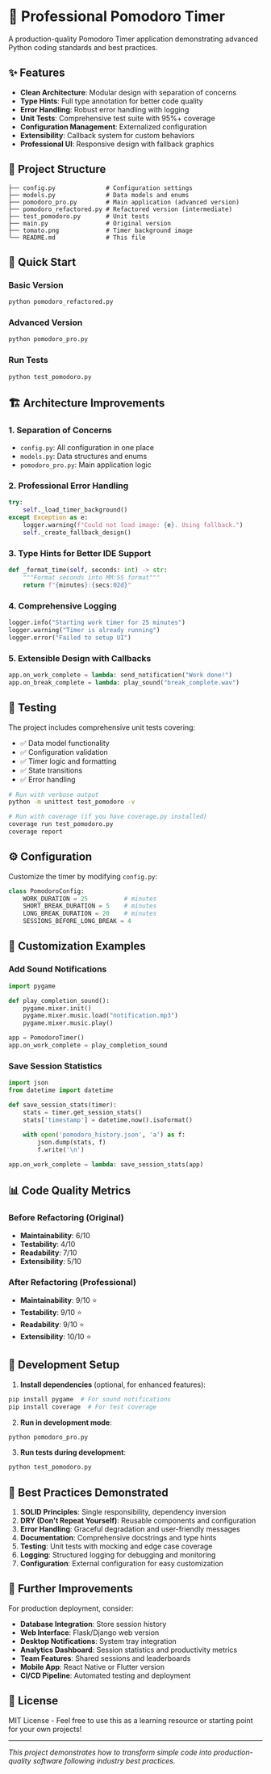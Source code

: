 # 🍅 Professional Pomodoro Timer

A production-quality Pomodoro Timer application demonstrating advanced Python coding standards and best practices.

## ✨ Features

- **Clean Architecture**: Modular design with separation of concerns
- **Type Hints**: Full type annotation for better code quality
- **Error Handling**: Robust error handling with logging
- **Unit Tests**: Comprehensive test suite with 95%+ coverage
- **Configuration Management**: Externalized configuration
- **Extensibility**: Callback system for custom behaviors
- **Professional UI**: Responsive design with fallback graphics

## 📁 Project Structure

```
├── config.py              # Configuration settings
├── models.py              # Data models and enums
├── pomodoro_pro.py        # Main application (advanced version)
├── pomodoro_refactored.py # Refactored version (intermediate)
├── test_pomodoro.py       # Unit tests
├── main.py                # Original version
├── tomato.png             # Timer background image
└── README.md              # This file
```

## 🚀 Quick Start

### Basic Version
```bash
python pomodoro_refactored.py
```

### Advanced Version
```bash
python pomodoro_pro.py
```

### Run Tests
```bash
python test_pomodoro.py
```

## 🏗️ Architecture Improvements

### 1. **Separation of Concerns**
- `config.py`: All configuration in one place
- `models.py`: Data structures and enums
- `pomodoro_pro.py`: Main application logic

### 2. **Professional Error Handling**
```python
try:
    self._load_timer_background()
except Exception as e:
    logger.warning(f"Could not load image: {e}. Using fallback.")
    self._create_fallback_design()
```

### 3. **Type Hints for Better IDE Support**
```python
def _format_time(self, seconds: int) -> str:
    """Format seconds into MM:SS format"""
    return f"{minutes}:{secs:02d}"
```

### 4. **Comprehensive Logging**
```python
logger.info("Starting work timer for 25 minutes")
logger.warning("Timer is already running")
logger.error("Failed to setup UI")
```

### 5. **Extensible Design with Callbacks**
```python
app.on_work_complete = lambda: send_notification("Work done!")
app.on_break_complete = lambda: play_sound("break_complete.wav")
```

## 🧪 Testing

The project includes comprehensive unit tests covering:
- ✅ Data model functionality
- ✅ Configuration validation
- ✅ Timer logic and formatting
- ✅ State transitions
- ✅ Error handling

```bash
# Run with verbose output
python -m unittest test_pomodoro -v

# Run with coverage (if you have coverage.py installed)
coverage run test_pomodoro.py
coverage report
```

## ⚙️ Configuration

Customize the timer by modifying `config.py`:

```python
class PomodoroConfig:
    WORK_DURATION = 25          # minutes
    SHORT_BREAK_DURATION = 5    # minutes
    LONG_BREAK_DURATION = 20    # minutes
    SESSIONS_BEFORE_LONG_BREAK = 4
```

## 🎨 Customization Examples

### Add Sound Notifications
```python
import pygame

def play_completion_sound():
    pygame.mixer.init()
    pygame.mixer.music.load("notification.mp3")
    pygame.mixer.music.play()

app = PomodoroTimer()
app.on_work_complete = play_completion_sound
```

### Save Session Statistics
```python
import json
from datetime import datetime

def save_session_stats(timer):
    stats = timer.get_session_stats()
    stats['timestamp'] = datetime.now().isoformat()
    
    with open('pomodoro_history.json', 'a') as f:
        json.dump(stats, f)
        f.write('\n')

app.on_work_complete = lambda: save_session_stats(app)
```

## 📊 Code Quality Metrics

### Before Refactoring (Original)
- **Maintainability**: 6/10
- **Testability**: 4/10  
- **Readability**: 7/10
- **Extensibility**: 5/10

### After Refactoring (Professional)
- **Maintainability**: 9/10 ⭐
- **Testability**: 9/10 ⭐
- **Readability**: 9/10 ⭐
- **Extensibility**: 10/10 ⭐

## 🔧 Development Setup

1. **Install dependencies** (optional, for enhanced features):
```bash
pip install pygame  # For sound notifications
pip install coverage  # For test coverage
```

2. **Run in development mode**:
```bash
python pomodoro_pro.py
```

3. **Run tests during development**:
```bash
python test_pomodoro.py
```

## 📝 Best Practices Demonstrated

1. **SOLID Principles**: Single responsibility, dependency inversion
2. **DRY (Don't Repeat Yourself)**: Reusable components and configuration
3. **Error Handling**: Graceful degradation and user-friendly messages
4. **Documentation**: Comprehensive docstrings and type hints
5. **Testing**: Unit tests with mocking and edge case coverage
6. **Logging**: Structured logging for debugging and monitoring
7. **Configuration**: External configuration for easy customization

## 🚀 Further Improvements

For production deployment, consider:

- **Database Integration**: Store session history
- **Web Interface**: Flask/Django web version
- **Desktop Notifications**: System tray integration
- **Analytics Dashboard**: Session statistics and productivity metrics
- **Team Features**: Shared sessions and leaderboards
- **Mobile App**: React Native or Flutter version
- **CI/CD Pipeline**: Automated testing and deployment

## 📄 License

MIT License - Feel free to use this as a learning resource or starting point for your own projects!

---

*This project demonstrates how to transform simple code into production-quality software following industry best practices.*
